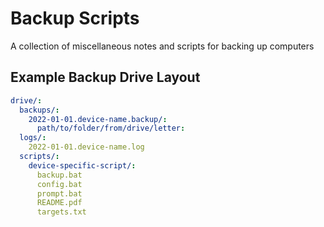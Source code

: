 
# Backup Scripts
A collection of miscellaneous notes and scripts for backing up computers


## Example Backup Drive Layout
```yaml
drive/:
  backups/:
    2022-01-01.device-name.backup/:
      path/to/folder/from/drive/letter:
  logs/:
    2022-01-01.device-name.log
  scripts/:
    device-specific-script/:
      backup.bat
      config.bat
      prompt.bat
      README.pdf
      targets.txt
```

